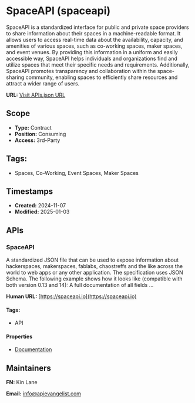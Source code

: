 # SpaceAPI (spaceapi)
SpaceAPI is a standardized interface for public and private space providers to share information about their spaces in a machine-readable format. It allows users to access real-time data about the availability, capacity, and amenities of various spaces, such as co-working spaces, maker spaces, and event venues. By providing this information in a uniform and easily accessible way, SpaceAPI helps individuals and organizations find and utilize spaces that meet their specific needs and requirements. Additionally, SpaceAPI promotes transparency and collaboration within the space-sharing community, enabling spaces to efficiently share resources and attract a wider range of users.

**URL:** [Visit APIs.json URL](https://raw.githubusercontent.com/api-search/spaceapi/refs/heads/main/apis.yml)

## Scope

- **Type:** Contract 
- **Position:** Consuming 
- **Access:** 3rd-Party 

## Tags:

 - Spaces, Co-Working, Event Spaces, Maker Spaces

## Timestamps

- **Created:** 2024-11-07 
- **Modified:** 2025-01-03 

## APIs

### SpaceAPI
A standardized JSON file that can be used to expose information about hackerspaces, makerspaces, fablabs, chaostreffs and the like across the world to web apps or any other application. The specification uses JSON Schema. The following example shows how it looks like (compatible with both version 0.13 and 14): A full documentation of all fields ...

**Human URL:** [https://spaceapi.io](https://spaceapi.io)


#### Tags:

 - API

#### Properties

- [Documentation](https://spaceapi.io)

## Maintainers

**FN:** Kin Lane

**Email:** info@apievangelist.com

